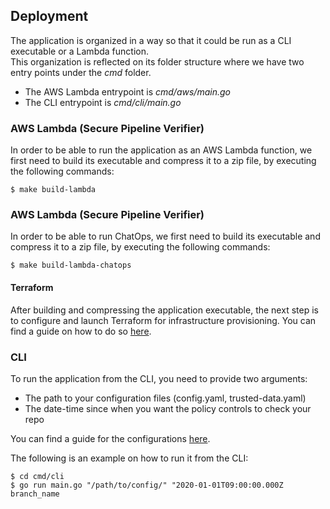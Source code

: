 ## Deployment

The application is organized in a way so that it could be run as a CLI executable or a Lambda function.  
This organization is reflected on its folder structure where we have two entry points under the *cmd* folder.  

- The AWS Lambda entrypoint is *cmd/aws/main.go*  
- The CLI entrypoint is *cmd/cli/main.go*

### AWS Lambda (Secure Pipeline Verifier)

In order to be able to run the application as an AWS Lambda function, we first need to build its executable and compress it
to a zip file, by executing the following commands: 

```shell
$ make build-lambda
```

### AWS Lambda (Secure Pipeline Verifier)

In order to be able to run ChatOps, we first need to build its executable and compress it
to a zip file, by executing the following commands: 
```shell
$ make build-lambda-chatops
```

#### Terraform

After building and compressing the application executable, the next step is to configure and launch Terraform for infrastructure provisioning. 
You can find a guide on how to do so [here](../terraform/README.md).

### CLI 

To run the application from the CLI, you need to provide two arguments:
- The path to your configuration files (config.yaml, trusted-data.yaml)
- The date-time since when you want the policy controls to check your repo

You can find a guide for the configurations [here](config.md). 

The following is an example on how to run it from the CLI: 

```shell
$ cd cmd/cli
$ go run main.go "/path/to/config/" "2020-01-01T09:00:00.000Z branch_name
```